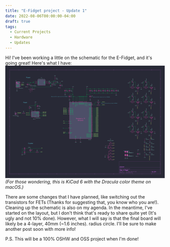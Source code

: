 ```yaml
---
title: "E-Fidget project - Update 1"
date: 2022-08-06T00:00:00-04:00
draft: true
tags:
  - Current Projects
  - Hardware
  - Updates
---
```


Hi! I've been working a little on the schematic for the E-Fidget, and it's going great! Here's what I have:
![Schematic of the E-Fidget, including the RP2040 and supporting circuitry, along with 8 transistors](./images/Schematic.png)
_(For those wondering, this is KiCad 6 with the Dracula color theme on macOS.)_

There are some changes that I have planned, like switching out the transistors for FETs (Thanks for suggesting that, you know who you are!). Cleaning up the schematic is also on my agenda. In the meantime, I've started on the layout, but I don't think
that's ready to share quite yet (It's ugly and not 10% done). However, what I will say is that the final board will likely be a 4-layer, 40mm (~1.6 inches). radius circle. I'll be sure to make another post soon with more info!

P.S. This will be a 100% OSHW and OSS project when I'm done!
